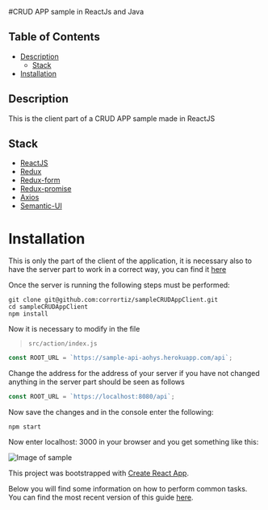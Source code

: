 #CRUD APP sample in ReactJs and Java

## Table of Contents

- [Description](#description)
    - [Stack](#stack)
- [Installation](#installation)

## Description

This is the client part of a CRUD APP sample made in ReactJS

## Stack
* [ReactJS](https://facebook.github.io/react/)
* [Redux](http://redux.js.org/docs/introduction/)
* [Redux-form](http://redux-form.com/6.6.1/)
* [Redux-promise](https://github.com/acdlite/redux-promise)
* [Axios](https://github.com/mzabriskie/axios)
* [Semantic-UI](react.semantic-ui.com)

# Installation
This is only the part of the client of the application, it is necessary also to have the server part to work in a correct way, you can find it [here](www.google.com)

Once the server is running the following steps must be performed:

```
git clone git@github.com:corrortiz/sampleCRUDAppClient.git
cd sampleCRUDAppClient
npm install
```
Now it is necessary to modify in the file

>  `src/action/index.js`
``` js
const ROOT_URL = `https://sample-api-aohys.herokuapp.com/api`;
```

Change the address for the address of your server if you have not changed anything in the server part should be seen as follows

``` js
const ROOT_URL = `https://localhost:8080/api`;
```
Now save the changes and in the console enter the following:
``` 
npm start
```
Now enter localhost: 3000 in your browser and you get something like this:

![Image of sample](http://i.imgur.com/r1gL5Ga.png)


This project was bootstrapped with [Create React App](https://github.com/facebookincubator/create-react-app).

Below you will find some information on how to perform common tasks.<br>
You can find the most recent version of this guide [here](https://github.com/facebookincubator/create-react-app/blob/master/packages/react-scripts/template/README.md).
